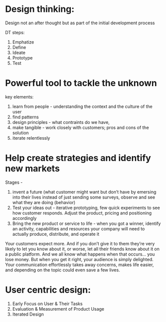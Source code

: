 # Design thinking:

Design not an after thought but as part of the initial development process

DT steps:
1. Emphatize
2. Define
3. Ideate
4. Prototype
5. Test

# Powerful tool to tackle the unknown
key elements:
1. learn from people  - understanding the context and the culture of the user
2. find patterns
3. design principles - what contraints do we have,
4. make tangible - work closely with customers; pros and cons of the solution
5. iterate relentlessly

# Help create strategies and identify new markets
Stages - 
1. invent a future (what customer might want but don’t have by emersing into their lives instead of just sending some surveys, observe and see what they are doing (behavior)
2. Test your ideas out - iterative prototyping, few quick experiments to see how customer responds. Adjust the product, pricing and positioning accordingly
3. Bring the new product or service to life - when you got a winner, identify an activity, capabilities and resources your company will need to actually produce, distribute, and operate it

Your customers expect more. And if you don’t give it to them they’re very likely to let you know about it, or worse, let all their friends know about it on a public platform. And we all know what happens when that occurs… you lose money.
But when you get it right, your audience is simply delighted. Your communication effortlessly takes away concerns, makes life easier, and depending on the topic could even save a few lives.

# User centric design:
1) Early Focus on User & Their Tasks
2) Evaluation & Measurement of Product Usage
3) Iterated Design
